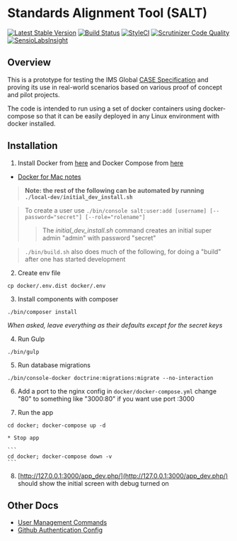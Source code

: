 Standards Alignment Tool (SALT)
===============================

[![Latest Stable Version](https://poser.pugx.org/opensalt/opensalt/v/stable)](https://github.com/opensalt/opensalt) [![Build Status](https://travis-ci.org/opensalt/opensalt.svg?branch=develop)](https://travis-ci.org/opensalt/opensalt) [![StyleCI](https://styleci.io/repos/72233269/shield?style=flat&branch=develop)](https://styleci.io/repos/72233269) [![Scrutinizer Code Quality](https://scrutinizer-ci.com/g/opensalt/opensalt/badges/quality-score.png?b=develop)](https://scrutinizer-ci.com/g/opensalt/opensalt/?branch=develop) [![SensioLabsInsight](https://insight.sensiolabs.com/projects/e4aee568-15d9-4d97-944f-fb742bb9e885/mini.png)](https://insight.sensiolabs.com/projects/e4aee568-15d9-4d97-944f-fb742bb9e885)


Overview
--------

This is a prototype for testing the IMS Global [CASE Specification](https://www.imsglobal.org/case) and proving its use
in real-world scenarios based on various proof of concept and pilot projects.

The code is intended to run using a set of docker containers using
docker-compose so that it can be easily deployed in any Linux environment
with docker installed.


Installation
------------

1. Install Docker from [here](https://www.docker.com/products/docker)
   and Docker Compose from [here](https://docs.docker.com/compose/install/)
  - [Docker for Mac notes](./DOCKER_FOR_MAC.md)

  > **Note: the rest of the following can be automated by running `./local-dev/initial_dev_install.sh`**

  > To create a user use `./bin/console salt:user:add [username] [--password="secret"] [--role="rolename"]`
  > > The *initial_dev_install.sh* command creates an initial super admin "admin" with password "secret"

  > `./bin/build.sh` also does much of the following, for doing a "build" after one has started development

2. Create env file
  ```
  cp docker/.env.dist docker/.env
  ```

3. Install components with composer
  ```
  ./bin/composer install
  ```
  *When asked, leave everything as their defaults except for the secret keys*

4. Run Gulp
  ```
  ./bin/gulp
  ```

5. Run database migrations
  ```
  ./bin/console-docker doctrine:migrations:migrate --no-interaction
  ```

6. Add a port to the nginx config in `docker/docker-compose.yml` change "80" to something like "3000:80" if you want use port :3000

7. Run the app
  ```
  cd docker; docker-compose up -d
  ```
    * Stop app

    ```
    cd docker; docker-compose down -v
    ```

8. [http://127.0.0.1:3000/app_dev.php/](http://127.0.0.1:3000/app_dev.php/) should show the initial screen with debug turned on


Other Docs
----------

- [User Management Commands](./src/Salt/UserBundle/Resources/doc/Commands.md)
- [Github Authentication Config](./src/GithubFilesBundle/Resources/doc/GithubAuth.md)
